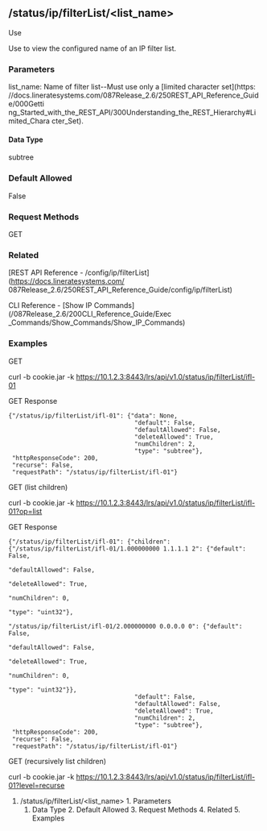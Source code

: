 ## /status/ip/filterList/<list_name>

Use

Use to view the configured name of an IP filter list.

### Parameters

list_name: Name of filter list--Must use only a [limited character set](https:
//docs.lineratesystems.com/087Release_2.6/250REST_API_Reference_Guide/000Getti
ng_Started_with_the_REST_API/300Understanding_the_REST_Hierarchy#Limited_Chara
cter_Set).

#### Data Type

subtree

### Default Allowed

False

### Request Methods

GET

### Related

[REST API Reference - /config/ip/filterList](https://docs.lineratesystems.com/
087Release_2.6/250REST_API_Reference_Guide/config/ip/filterList)

CLI Reference - [Show IP Commands](/087Release_2.6/200CLI_Reference_Guide/Exec
_Commands/Show_Commands/Show_IP_Commands)

### Examples

GET

curl -b cookie.jar -k
https://10.1.2.3:8443/lrs/api/v1.0/status/ip/filterList/ifl-01

GET Response

    
    
    {"/status/ip/filterList/ifl-01": {"data": None,
                                       "default": False,
                                       "defaultAllowed": False,
                                       "deleteAllowed": True,
                                       "numChildren": 2,
                                       "type": "subtree"},
     "httpResponseCode": 200,
     "recurse": False,
     "requestPath": "/status/ip/filterList/ifl-01"}
    

GET (list children)

curl -b cookie.jar -k
https://10.1.2.3:8443/lrs/api/v1.0/status/ip/filterList/ifl-01?op=list

GET Response

    
    
    {"/status/ip/filterList/ifl-01": {"children": {"/status/ip/filterList/ifl-01/1.000000000 1.1.1.1 2": {"default": False,
                                                                                                             "defaultAllowed": False,
                                                                                                             "deleteAllowed": True,
                                                                                                             "numChildren": 0,
                                                                                                             "type": "uint32"},
                                                     "/status/ip/filterList/ifl-01/2.000000000 0.0.0.0 0": {"default": False,
                                                                                                             "defaultAllowed": False,
                                                                                                             "deleteAllowed": True,
                                                                                                             "numChildren": 0,
                                                                                                             "type": "uint32"}},
                                       "default": False,
                                       "defaultAllowed": False,
                                       "deleteAllowed": True,
                                       "numChildren": 2,
                                       "type": "subtree"},
     "httpResponseCode": 200,
     "recurse": False,
     "requestPath": "/status/ip/filterList/ifl-01"}
    

GET (recursively list children)

curl -b cookie.jar -k
https://10.1.2.3:8443/lrs/api/v1.0/status/ip/filterList/ifl-01?level=recurse

  1. /status/ip/filterList/<list_name>
    1. Parameters
      1. Data Type
    2. Default Allowed
    3. Request Methods
    4. Related
    5. Examples

